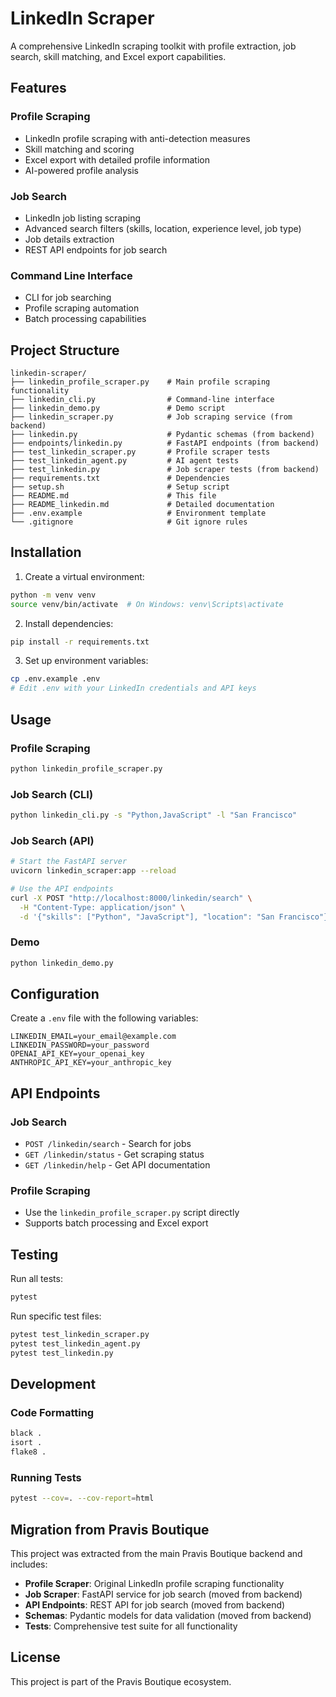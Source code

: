 # LinkedIn Scraper

A comprehensive LinkedIn scraping toolkit with profile extraction, job search, skill matching, and Excel export capabilities.

## Features

### Profile Scraping
- LinkedIn profile scraping with anti-detection measures
- Skill matching and scoring
- Excel export with detailed profile information
- AI-powered profile analysis

### Job Search
- LinkedIn job listing scraping
- Advanced search filters (skills, location, experience level, job type)
- Job details extraction
- REST API endpoints for job search

### Command Line Interface
- CLI for job searching
- Profile scraping automation
- Batch processing capabilities

## Project Structure

```
linkedin-scraper/
├── linkedin_profile_scraper.py    # Main profile scraping functionality
├── linkedin_cli.py                # Command-line interface
├── linkedin_demo.py               # Demo script
├── linkedin_scraper.py            # Job scraping service (from backend)
├── linkedin.py                    # Pydantic schemas (from backend)
├── endpoints/linkedin.py          # FastAPI endpoints (from backend)
├── test_linkedin_scraper.py       # Profile scraper tests
├── test_linkedin_agent.py         # AI agent tests
├── test_linkedin.py               # Job scraper tests (from backend)
├── requirements.txt               # Dependencies
├── setup.sh                       # Setup script
├── README.md                      # This file
├── README_linkedin.md             # Detailed documentation
├── .env.example                   # Environment template
└── .gitignore                     # Git ignore rules
```

## Installation

1. Create a virtual environment:
```bash
python -m venv venv
source venv/bin/activate  # On Windows: venv\Scripts\activate
```

2. Install dependencies:
```bash
pip install -r requirements.txt
```

3. Set up environment variables:
```bash
cp .env.example .env
# Edit .env with your LinkedIn credentials and API keys
```

## Usage

### Profile Scraping
```bash
python linkedin_profile_scraper.py
```

### Job Search (CLI)
```bash
python linkedin_cli.py -s "Python,JavaScript" -l "San Francisco"
```

### Job Search (API)
```bash
# Start the FastAPI server
uvicorn linkedin_scraper:app --reload

# Use the API endpoints
curl -X POST "http://localhost:8000/linkedin/search" \
  -H "Content-Type: application/json" \
  -d '{"skills": ["Python", "JavaScript"], "location": "San Francisco"}'
```

### Demo
```bash
python linkedin_demo.py
```

## Configuration

Create a `.env` file with the following variables:
```
LINKEDIN_EMAIL=your_email@example.com
LINKEDIN_PASSWORD=your_password
OPENAI_API_KEY=your_openai_key
ANTHROPIC_API_KEY=your_anthropic_key
```

## API Endpoints

### Job Search
- `POST /linkedin/search` - Search for jobs
- `GET /linkedin/status` - Get scraping status
- `GET /linkedin/help` - Get API documentation

### Profile Scraping
- Use the `linkedin_profile_scraper.py` script directly
- Supports batch processing and Excel export

## Testing

Run all tests:
```bash
pytest
```

Run specific test files:
```bash
pytest test_linkedin_scraper.py
pytest test_linkedin_agent.py
pytest test_linkedin.py
```

## Development

### Code Formatting
```bash
black .
isort .
flake8 .
```

### Running Tests
```bash
pytest --cov=. --cov-report=html
```

## Migration from Pravis Boutique

This project was extracted from the main Pravis Boutique backend and includes:

- **Profile Scraper**: Original LinkedIn profile scraping functionality
- **Job Scraper**: FastAPI service for job search (moved from backend)
- **API Endpoints**: REST API for job search (moved from backend)
- **Schemas**: Pydantic models for data validation (moved from backend)
- **Tests**: Comprehensive test suite for all functionality

## License

This project is part of the Pravis Boutique ecosystem.
